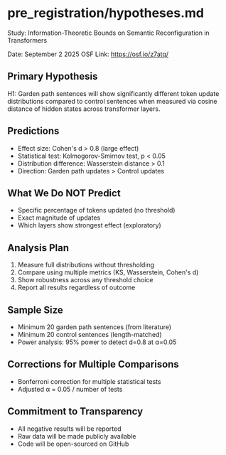 # pre_registration/hypotheses.md

Study: Information-Theoretic Bounds on Semantic Reconfiguration in Transformers

Date: September 2 2025
OSF Link: https://osf.io/z7atq/

## Primary Hypothesis
H1: Garden path sentences will show significantly different token update 
    distributions compared to control sentences when measured via cosine 
    distance of hidden states across transformer layers.

## Predictions
- Effect size: Cohen's d > 0.8 (large effect)
- Statistical test: Kolmogorov-Smirnov test, p < 0.05
- Distribution difference: Wasserstein distance > 0.1
- Direction: Garden path updates > Control updates

## What We Do NOT Predict
- Specific percentage of tokens updated (no threshold)
- Exact magnitude of updates
- Which layers show strongest effect (exploratory)

## Analysis Plan
1. Measure full distributions without thresholding
2. Compare using multiple metrics (KS, Wasserstein, Cohen's d)
3. Show robustness across any threshold choice
4. Report all results regardless of outcome

## Sample Size
- Minimum 20 garden path sentences (from literature)
- Minimum 20 control sentences (length-matched)
- Power analysis: 95% power to detect d=0.8 at α=0.05

## Corrections for Multiple Comparisons
- Bonferroni correction for multiple statistical tests
- Adjusted α = 0.05 / number of tests

## Commitment to Transparency
- All negative results will be reported
- Raw data will be made publicly available
- Code will be open-sourced on GitHub